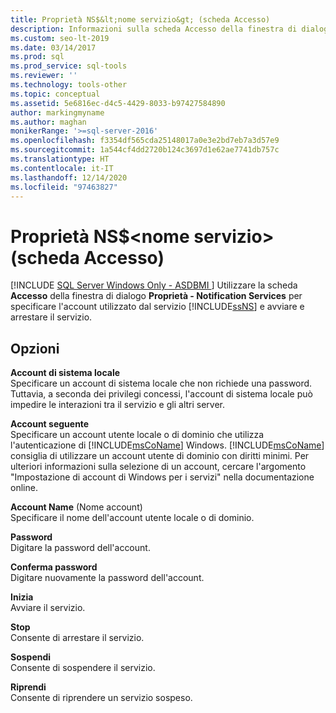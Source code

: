 ```yaml
---
title: Proprietà NS$&lt;nome servizio&gt; (scheda Accesso)
description: Informazioni sulla scheda Accesso della finestra di dialogo Proprietà - Notification Services in SQL Server. e su come specificare un account e avviare o arrestare il servizio.
ms.custom: seo-lt-2019
ms.date: 03/14/2017
ms.prod: sql
ms.prod_service: sql-tools
ms.reviewer: ''
ms.technology: tools-other
ms.topic: conceptual
ms.assetid: 5e6816ec-d4c5-4429-8033-b97427584890
author: markingmyname
ms.author: maghan
monikerRange: '>=sql-server-2016'
ms.openlocfilehash: f3354df565cda25148017a0e3e2bd7eb7a3d57e9
ms.sourcegitcommit: 1a544cf4dd2720b124c3697d1e62ae7741db757c
ms.translationtype: HT
ms.contentlocale: it-IT
ms.lasthandoff: 12/14/2020
ms.locfileid: "97463827"
---
```

# <a name="nsltservice-namegt-properties-log-on-tab"></a>Proprietà NS$&lt;nome servizio&gt; (scheda Accesso)
[!INCLUDE [SQL Server Windows Only - ASDBMI ](../../includes/applies-to-version/sql-windows-only-asdbmi.md)]
  Utilizzare la scheda **Accesso** della finestra di dialogo **Proprietà - Notification Services** per specificare l'account utilizzato dal servizio [!INCLUDE[ssNS](../../includes/ssns-md.md)] e avviare e arrestare il servizio.  
  
## <a name="options"></a>Opzioni  
 **Account di sistema locale**  
 Specificare un account di sistema locale che non richiede una password. Tuttavia, a seconda dei privilegi concessi, l'account di sistema locale può impedire le interazioni tra il servizio e gli altri server.  
  
 **Account seguente**  
 Specificare un account utente locale o di dominio che utilizza l'autenticazione di [!INCLUDE[msCoName](../../includes/msconame-md.md)] Windows. [!INCLUDE[msCoName](../../includes/msconame-md.md)] consiglia di utilizzare un account utente di dominio con diritti minimi. Per ulteriori informazioni sulla selezione di un account, cercare l'argomento "Impostazione di account di Windows per i servizi" nella documentazione online.  
  
 **Account Name** (Nome account)  
 Specificare il nome dell'account utente locale o di dominio.  
  
 **Password**  
 Digitare la password dell'account.  
  
 **Conferma password**  
 Digitare nuovamente la password dell'account.  
  
 **Inizia**  
 Avviare il servizio.  
  
 **Stop**  
 Consente di arrestare il servizio.  
  
 **Sospendi**  
 Consente di sospendere il servizio.  
  
 **Riprendi**  
 Consente di riprendere un servizio sospeso.  
  
  
